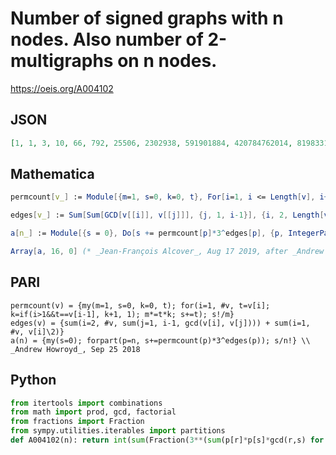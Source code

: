 # Number of signed graphs with n nodes\. Also number of 2\-multigraphs on n nodes\.
https://oeis.org/A004102
## JSON
```JSON
[1, 1, 3, 10, 66, 792, 25506, 2302938, 591901884, 420784762014, 819833163057369, 4382639993148435207, 64588133532185722290294, 2638572375815762804156666529, 300400208094064113266621946833097, 95776892467035669509813163910815022152]
```
## Mathematica
```Mathematica
permcount[v_] := Module[{m=1, s=0, k=0, t}, For[i=1, i <= Length[v], i++, t = v[[i]]; k = If[i>1 && t == v[[i-1]], k+1, 1]; m *= t*k; s += t]; s!/m];
```
```Mathematica
edges[v_] := Sum[Sum[GCD[v[[i]], v[[j]]], {j, 1, i-1}], {i, 2, Length[v]}] + Sum[Quotient[v[[i]], 2], {i, 1, Length[v]}];
```
```Mathematica
a[n_] := Module[{s = 0}, Do[s += permcount[p]*3^edges[p], {p, IntegerPartitions[n]}]; s/n!];
```
```Mathematica
Array[a, 16, 0] (* _Jean-François Alcover_, Aug 17 2019, after _Andrew Howroyd_ *)
```
## PARI
```PARI
permcount(v) = {my(m=1, s=0, k=0, t); for(i=1, #v, t=v[i]; k=if(i>1&&t==v[i-1], k+1, 1); m*=t*k; s+=t); s!/m}
edges(v) = {sum(i=2, #v, sum(j=1, i-1, gcd(v[i], v[j]))) + sum(i=1, #v, v[i]\2)}
a(n) = {my(s=0); forpart(p=n, s+=permcount(p)*3^edges(p)); s/n!} \\ _Andrew Howroyd_, Sep 25 2018
```
## Python
```Python
from itertools import combinations
from math import prod, gcd, factorial
from fractions import Fraction
from sympy.utilities.iterables import partitions
def A004102(n): return int(sum(Fraction(3**(sum(p[r]*p[s]*gcd(r,s) for r,s in combinations(p.keys(),2))+sum((q>>1)*r+(q*r*(r-1)>>1) for q, r in p.items())),prod(q**r*factorial(r) for q, r in p.items())) for p in partitions(n))) # _Chai Wah Wu_, Jul 09 2024
```
